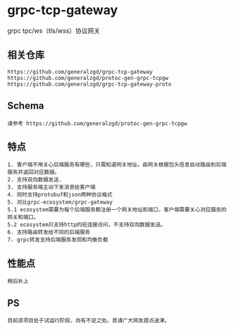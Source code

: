 # grpc-tcp-gateway
grpc tpc/ws（tls/wss）协议网关

## 相关仓库

```
https://github.com/generalzgd/grpc-tcp-gateway
https://github.com/generalzgd/protoc-gen-grpc-tcpgw
https://github.com/generalzgd/grpc-tcp-gateway-proto
```

## Schema

```
请参考 https://github.com/generalzgd/protoc-gen-grpc-tcpgw
```

## 特点

```
1. 客户端不用关心后端服务有哪些，只需知道网关地址。由网关根据包头信息自动路由到后端服务并返回对应数据。
2. 支持双向数据发送. 
3. 支持服务端主动下发消息给客户端
4. 同时支持protobuf和json两种协议格式
5. 对比grpc-ecosystem/grpc-gateway
5.1 ecosystem需要为每个后端服务都注册一个网关地址和端口，客户端需要关心对应服务的网关和端口。
5.2 ecosystem只支持http的短连接访问，不支持双向数据发送。
6. 支持路由转发给不同的后端服务
7. grpc转发支持后端服务发现和均衡负载
```

## 性能点

```
稍后补上
```

## PS

```
目前该项目处于试运行阶段，尚有不足之处。恳请广大网友提点迷津。
```

